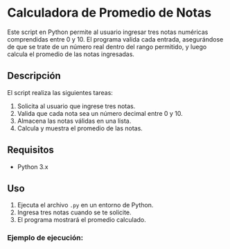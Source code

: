 # Calculadora de Promedio de Notas

Este script en Python permite al usuario ingresar tres notas numéricas comprendidas entre 0 y 10. El programa valida cada entrada, asegurándose de que se trate de un número real dentro del rango permitido, y luego calcula el promedio de las notas ingresadas.

## Descripción

El script realiza las siguientes tareas:

1. Solicita al usuario que ingrese tres notas.
2. Valida que cada nota sea un número decimal entre 0 y 10.
3. Almacena las notas válidas en una lista.
4. Calcula y muestra el promedio de las notas.

## Requisitos

- Python 3.x

## Uso

1. Ejecuta el archivo `.py` en un entorno de Python.
2. Ingresa tres notas cuando se te solicite.
3. El programa mostrará el promedio calculado.

### Ejemplo de ejecución:


